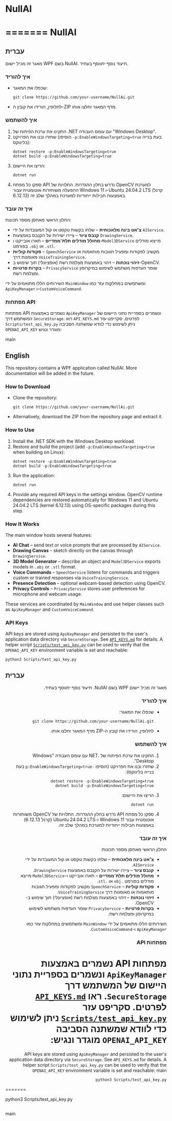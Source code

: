 # NullAI
=======
NullAI
======
## עברית

מאגר זה מכיל יישום WPF בשם NullAI.
תיעוד נוסף יתווסף בעתיד.

### איך להוריד
- שכפלו את המאגר:
  ```
  git clone https://github.com/your-username/NullAi.git
  ```
- לחלופין, הורידו את קובץ ה-ZIP מדף המאגר וחלצו אותו.

### איך להשתמש
1. התקינו את ערכת הפיתוח של .NET עם עומס העבודה "Windows Desktop".
2. שחזרו ובנו את הפרויקט (הוסיפו `-p:EnableWindowsTargeting=true` בעת בנייה בלינוקס):
   ```
   dotnet restore -p:EnableWindowsTargeting=true
   dotnet build -p:EnableWindowsTargeting=true
   ```
3. הריצו את היישום:
   ```
   dotnet run
   ```
4. ספקו כל מפתח API נדרש בחלון ההגדרות.
   התלויות של OpenCV למערכת ההפעלה משוחזרות אוטומטית עבור Windows 11 ו-Ubuntu 24.04.2 LTS (קרנל 6.12.13) באמצעות חבילות ייחודיות למערכת במהלך שלב זה.

### איך זה עובד
החלון הראשי מאחסן מספר תכונות:
- **צ'אט בינה מלאכותית** – שלחו בקשות טקסט או קול המעובדות על ידי `AIService`.
- **קנבס ציור** – ציירו ישירות על הקנבס באמצעות `DrawingService`.
- **מחולל מודלים תלת־ממדיים** – תארו אובייקט ו-`Model3DService` מייצא מודלים בפורמט `.obj` או `.stl`.
- **פקודות קוליות** – `SpeechService` מקשיב לפקודות ומפעיל תגובות מותאמות או מאומנות דרך `VoiceTrainingService`.
- **זיהוי נוכחות** – זיהוי באמצעות מצלמת רשת (אופציונלי) תוך שימוש ב-OpenCV.
- **בקרות פרטיות** – `PrivacyService` שומר העדפות משתמש לשימוש במיקרופון ומצלמת רשת.

השירותים הללו מתואמים על ידי `MainWindow` ומשתמשים במחלקות עזר כמו `ApiKeyManager` ו-`CustomVoiceCommand`.

### מפתחות API
מפתחות API נשמרים באמצעות `ApiKeyManager` ונשמרים בספריית נתוני היישום של המשתמש דרך `SecureStorage`. ראו `API_KEYS.md` לפרטים. סקריפט עזר `Scripts/test_api_key.py` ניתן לשימוש כדי לוודא שמשתנה הסביבה `OPENAI_API_KEY` מוגדר ונגיש:


 main

## English

This repository contains a WPF application called NullAI.
More documentation will be added in the future.

### How to Download
- Clone the repository:
  ```
  git clone https://github.com/your-username/NullAi.git
  ```
- Alternatively, download the ZIP from the repository page and extract it.

### How to Use
1. Install the .NET SDK with the Windows Desktop workload.
2. Restore and build the project (add `-p:EnableWindowsTargeting=true` when building on Linux):
   ```
   dotnet restore -p:EnableWindowsTargeting=true
   dotnet build -p:EnableWindowsTargeting=true
   ```
3. Run the application:
   ```
   dotnet run
   ```
4. Provide any required API keys in the settings window.
   OpenCV runtime dependencies are restored automatically for Windows 11 and Ubuntu 24.04.2 LTS (kernel 6.12.13) using OS-specific packages during this step.

### How It Works
The main window hosts several features:
- **AI Chat** – send text or voice prompts that are processed by `AIService`.
- **Drawing Canvas** – sketch directly on the canvas through `DrawingService`.
- **3D Model Generator** – describe an object and `Model3DService` exports models in `.obj` or `.stl` format.
- **Voice Commands** – `SpeechService` listens for commands and triggers custom or trained responses via `VoiceTrainingService`.
- **Presence Detection** – optional webcam-based detection using OpenCV.
- **Privacy Controls** – `PrivacyService` stores user preferences for microphone and webcam usage.

These services are coordinated by `MainWindow` and use helper classes such as `ApiKeyManager` and `CustomVoiceCommand`.

### API Keys

API keys are stored using `ApiKeyManager` and persisted to the user's application data directory via `SecureStorage`. See [`API_KEYS.md`](API_KEYS.md) for details. A helper script [`Scripts/test_api_key.py`](Scripts/test_api_key.py) can be used to verify that the `OPENAI_API_KEY` environment variable is set and reachable:

```
python3 Scripts/test_api_key.py
```

## עברית

<div dir="rtl" lang="he">

מאגר זה מכיל יישום WPF בשם NullAI.
תיעוד נוסף יתווסף בעתיד.

### איך להוריד
- שכפלו את המאגר:
  ```
  git clone https://github.com/your-username/NullAi.git
  ```
- לחלופין, הורידו את קובץ ה-ZIP מדף המאגר וחלצו אותו.

### איך להשתמש
1. התקינו את ערכת הפיתוח של .NET עם עומס העבודה "Windows Desktop".
2. שחזרו ובנו את הפרויקט (הוסיפו `-p:EnableWindowsTargeting=true` בעת בנייה בלינוקס):
   ```
   dotnet restore -p:EnableWindowsTargeting=true
   dotnet build -p:EnableWindowsTargeting=true
   ```
3. הריצו את היישום:
   ```
   dotnet run
   ```
4. ספקו כל מפתח API נדרש בחלון ההגדרות.
   התלויות של OpenCV משוחזרות אוטומטית עבור Windows 11 ו-Ubuntu 24.04.2 LTS (קרנל 6.12.13) באמצעות חבילות ייחודיות למערכת במהלך שלב זה.

### איך זה עובד
החלון הראשי מאחסן מספר תכונות:
- **צ'אט בינה מלאכותית** – שלחו בקשות טקסט או קול המעובדות על ידי `AIService`.
- **קנבס ציור** – ציירו ישירות על הקנבס באמצעות `DrawingService`.
- **מחולל מודלים תלת־ממדיים** – תארו אובייקט ו-`Model3DService` מייצא מודלים בפורמט `.obj` או `.stl`.
- **פקודות קוליות** – `SpeechService` מקשיב לפקודות ומפעיל תגובות מותאמות או מאומנות דרך `VoiceTrainingService`.
- **זיהוי נוכחות** – זיהוי באמצעות מצלמת רשת (אופציונלי) תוך שימוש ב-OpenCV.
- **בקרות פרטיות** – `PrivacyService` שומר העדפות משתמש לשימוש במיקרופון ומצלמת רשת.

השירותים הללו מתואמים על ידי `MainWindow` ומשתמשים במחלקות עזר כמו `ApiKeyManager` ו-`CustomVoiceCommand`.

### מפתחות API
מפתחות API נשמרים באמצעות `ApiKeyManager` ונשמרים בספריית נתוני היישום של המשתמש דרך `SecureStorage`. ראו [`API_KEYS.md`](API_KEYS.md) לפרטים. סקריפט עזר [`Scripts/test_api_key.py`](Scripts/test_api_key.py) ניתן לשימוש כדי לוודא שמשתנה הסביבה `OPENAI_API_KEY` מוגדר ונגיש:
=======
API keys are stored using `ApiKeyManager` and persisted to the user's application data directory via `SecureStorage`. See `API_KEYS.md` for details. A helper script `Scripts/test_api_key.py` can be used to verify that the `OPENAI_API_KEY` environment variable is set and reachable:
 main

```
python3 Scripts/test_api_key.py
```


</div>
=======

python3 Scripts/test_api_key.py
```
```
 main

